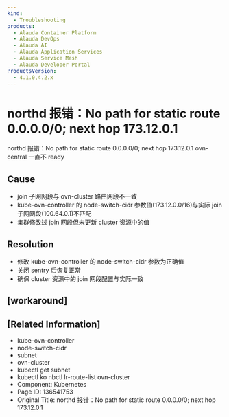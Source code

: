 ```yaml
---
kind:
  - Troubleshooting
products:
  - Alauda Container Platform
  - Alauda DevOps
  - Alauda AI
  - Alauda Application Services
  - Alauda Service Mesh
  - Alauda Developer Portal
ProductsVersion:
  - 4.1.0,4.2.x
---
```

<!-- A type of document that involves encountering a fault, diagnosing it, performing root cause analysis, and providing solutions. -->

# northd 报错：No path for static route 0.0.0.0/0; next hop 173.12.0.1

northd 报错：No path for static route 0.0.0.0/0; next hop 173.12.0.1 ovn-central 一直不 ready

## Cause
- join 子网网段与 ovn-cluster 路由网段不一致
- kube-ovn-controller 的 node-switch-cidr 参数值(173.12.0.0/16)与实际 join 子网网段(100.64.0.1)不匹配
- 集群修改过 join 网段但未更新 cluster 资源中的值

## Resolution
- 修改 kube-ovn-controller 的 node-switch-cidr 参数为正确值
- 关闭 sentry 后恢复正常
- 确保 cluster 资源中的 join 网段配置与实际一致

## [workaround]

## [Related Information]
- kube-ovn-controller
- node-switch-cidr
- subnet
- ovn-cluster
- kubectl get subnet
- kubectl ko nbctl lr-route-list ovn-cluster
- Component: Kubernetes
- Page ID: 136541753
- Original Title: northd 报错：No path for static route 0.0.0.0/0; next hop 173.12.0.1
